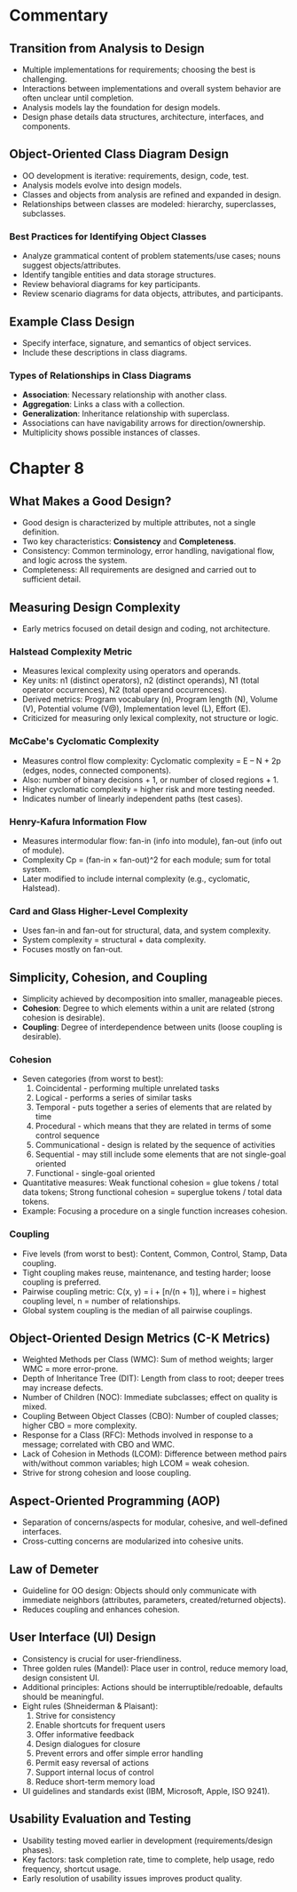 # Commentary

## Transition from Analysis to Design
- Multiple implementations for requirements; choosing the best is challenging.
- Interactions between implementations and overall system behavior are often unclear until completion.
- Analysis models lay the foundation for design models.
- Design phase details data structures, architecture, interfaces, and components.

## Object-Oriented Class Diagram Design
- OO development is iterative: requirements, design, code, test.
- Analysis models evolve into design models.
- Classes and objects from analysis are refined and expanded in design.
- Relationships between classes are modeled: hierarchy, superclasses, subclasses.

### Best Practices for Identifying Object Classes
- Analyze grammatical content of problem statements/use cases; nouns suggest objects/attributes.
- Identify tangible entities and data storage structures.
- Review behavioral diagrams for key participants.
- Review scenario diagrams for data objects, attributes, and participants.

## Example Class Design
- Specify interface, signature, and semantics of object services.
- Include these descriptions in class diagrams.

### Types of Relationships in Class Diagrams
- **Association**: Necessary relationship with another class.
- **Aggregation**: Links a class with a collection.
- **Generalization**: Inheritance relationship with superclass.
- Associations can have navigability arrows for direction/ownership.
- Multiplicity shows possible instances of classes.

# Chapter 8

## What Makes a Good Design?
- Good design is characterized by multiple attributes, not a single definition.
- Two key characteristics: **Consistency** and **Completeness**.
- Consistency: Common terminology, error handling, navigational flow, and logic across the system.
- Completeness: All requirements are designed and carried out to sufficient detail.

## Measuring Design Complexity
- Early metrics focused on detail design and coding, not architecture.

### Halstead Complexity Metric
- Measures lexical complexity using operators and operands.
- Key units: n1 (distinct operators), n2 (distinct operands), N1 (total operator occurrences), N2 (total operand occurrences).
- Derived metrics: Program vocabulary (n), Program length (N), Volume (V), Potential volume (V@), Implementation level (L), Effort (E).
- Criticized for measuring only lexical complexity, not structure or logic.

### McCabe's Cyclomatic Complexity
- Measures control flow complexity: Cyclomatic complexity = E – N + 2p (edges, nodes, connected components).
- Also: number of binary decisions + 1, or number of closed regions + 1.
- Higher cyclomatic complexity = higher risk and more testing needed.
- Indicates number of linearly independent paths (test cases).

### Henry-Kafura Information Flow
- Measures intermodular flow: fan-in (info into module), fan-out (info out of module).
- Complexity Cp = (fan-in × fan-out)^2 for each module; sum for total system.
- Later modified to include internal complexity (e.g., cyclomatic, Halstead).

### Card and Glass Higher-Level Complexity
- Uses fan-in and fan-out for structural, data, and system complexity.
- System complexity = structural + data complexity.
- Focuses mostly on fan-out.

## Simplicity, Cohesion, and Coupling
- Simplicity achieved by decomposition into smaller, manageable pieces.
- **Cohesion**: Degree to which elements within a unit are related (strong cohesion is desirable).
- **Coupling**: Degree of interdependence between units (loose coupling is desirable).

### Cohesion
- Seven categories (from worst to best): 
  1. Coincidental - performing multiple unrelated tasks
  2. Logical - performs a series of similar tasks
  3. Temporal - puts together a series of elements that are related by time
  4. Procedural - which means that they are related in terms of some control sequence
  5. Communicational - design is related by the sequence of activities
  6. Sequential - may still include some elements that are not single-goal oriented
  7. Functional - single-goal oriented
- Quantitative measures: Weak functional cohesion = glue tokens / total data tokens; Strong functional cohesion = superglue tokens / total data tokens.
- Example: Focusing a procedure on a single function increases cohesion.

### Coupling
- Five levels (from worst to best): Content, Common, Control, Stamp, Data coupling.
- Tight coupling makes reuse, maintenance, and testing harder; loose coupling is preferred.
- Pairwise coupling metric: C(x, y) = i + [n/(n + 1)], where i = highest coupling level, n = number of relationships.
- Global system coupling is the median of all pairwise couplings.

## Object-Oriented Design Metrics (C-K Metrics)
- Weighted Methods per Class (WMC): Sum of method weights; larger WMC = more error-prone.
- Depth of Inheritance Tree (DIT): Length from class to root; deeper trees may increase defects.
- Number of Children (NOC): Immediate subclasses; effect on quality is mixed.
- Coupling Between Object Classes (CBO): Number of coupled classes; higher CBO = more complexity.
- Response for a Class (RFC): Methods involved in response to a message; correlated with CBO and WMC.
- Lack of Cohesion in Methods (LCOM): Difference between method pairs with/without common variables; high LCOM = weak cohesion.
- Strive for strong cohesion and loose coupling.

## Aspect-Oriented Programming (AOP)
- Separation of concerns/aspects for modular, cohesive, and well-defined interfaces.
- Cross-cutting concerns are modularized into cohesive units.

## Law of Demeter
- Guideline for OO design: Objects should only communicate with immediate neighbors (attributes, parameters, created/returned objects).
- Reduces coupling and enhances cohesion.

## User Interface (UI) Design
- Consistency is crucial for user-friendliness.
- Three golden rules (Mandel): Place user in control, reduce memory load, design consistent UI.
- Additional principles: Actions should be interruptible/redoable, defaults should be meaningful.
- Eight rules (Shneiderman & Plaisant):
  1. Strive for consistency
  2. Enable shortcuts for frequent users
  3. Offer informative feedback
  4. Design dialogues for closure
  5. Prevent errors and offer simple error handling
  6. Permit easy reversal of actions
  7. Support internal locus of control
  8. Reduce short-term memory load
- UI guidelines and standards exist (IBM, Microsoft, Apple, ISO 9241).

## Usability Evaluation and Testing
- Usability testing moved earlier in development (requirements/design phases).
- Key factors: task completion rate, time to complete, help usage, redo frequency, shortcut usage.
- Early resolution of usability issues improves product quality.
